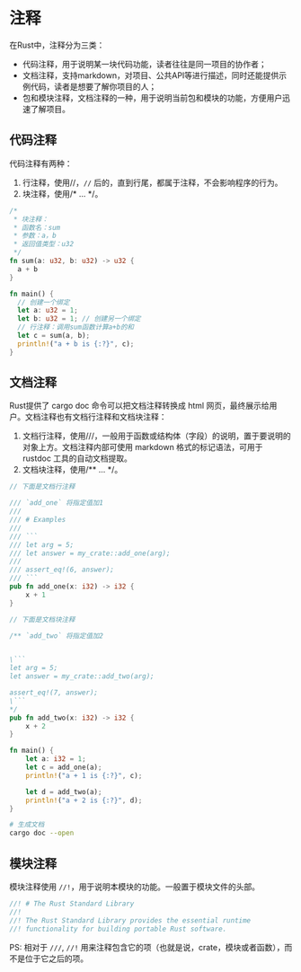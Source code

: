 # 注释
在Rust中，注释分为三类：

- 代码注释，用于说明某一块代码功能，读者往往是同一项目的协作者；
- 文档注释，支持markdown，对项目、公共API等进行描述，同时还能提供示例代码，读者是想要了解你项目的人；
- 包和模块注释，文档注释的一种，用于说明当前包和模块的功能，方便用户迅速了解项目。

## 代码注释

代码注释有两种：

1. 行注释，使用//，`//` 后的，直到行尾，都属于注释，不会影响程序的行为。
2. 块注释，使用/* ... */。

```rs
/*
 * 块注释：
 * 函数名：sum
 * 参数：a，b
 * 返回值类型：u32
 */
fn sum(a: u32, b: u32) -> u32 {
  a + b
}

fn main() {
  // 创建一个绑定
  let a: u32 = 1;
  let b: u32 = 1; // 创建另一个绑定
  // 行注释：调用sum函数计算a+b的和
  let c = sum(a, b);
  println!("a + b is {:?}", c);
}
```

## 文档注释
Rust提供了 cargo doc 命令可以把文档注释转换成 html 网页，最终展示给用户。文档注释也有文档行注释和文档块注释：

1. 文档行注释，使用///，一般用于函数或结构体（字段）的说明，置于要说明的对象上方。文档注释内部可使用 markdown 格式的标记语法，可用于 rustdoc 工具的自动文档提取。
2. 文档块注释，使用/** ... */。

````rs
// 下面是文档行注释

/// `add_one` 将指定值加1
///
/// # Examples
///
/// ```
/// let arg = 5;
/// let answer = my_crate::add_one(arg);
///
/// assert_eq!(6, answer);
/// ```
pub fn add_one(x: i32) -> i32 {
    x + 1
}

// 下面是文档块注释

/** `add_two` 将指定值加2


\```
let arg = 5;
let answer = my_crate::add_two(arg);

assert_eq!(7, answer);
\```
*/
pub fn add_two(x: i32) -> i32 {
    x + 2
}

fn main() {
    let a: i32 = 1;
    let c = add_one(a);
    println!("a + 1 is {:?}", c);

    let d = add_two(a);
    println!("a + 2 is {:?}", d);
}
````


```sh
# 生成文档
cargo doc --open
```

## 模块注释

模块注释使用 `//!`，用于说明本模块的功能。一般置于模块文件的头部。

```rust
//! # The Rust Standard Library
//!
//! The Rust Standard Library provides the essential runtime
//! functionality for building portable Rust software.
```

PS: 相对于 `///`, `//!` 用来注释包含它的项（也就是说，crate，模块或者函数），而不是位于它之后的项。


